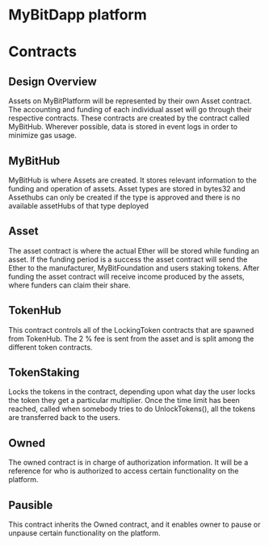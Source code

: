# MyBitDapp platform

# Contracts

## Design Overview
Assets on MyBitPlatform will be represented by their own Asset contract. The accounting and funding of each individual asset will go through their respective contracts. These contracts are created by the contract called MyBitHub. Wherever possible, data is stored in event logs in order to minimize gas usage. 

## MyBitHub
MyBitHub is where Assets are created. It stores relevant information to the funding and operation of assets. 
Asset types are stored in bytes32 and Assethubs can only be created if the type is approved and there is no available assetHubs of that type deployed

## Asset
The asset contract is where the actual Ether will be stored while funding an asset. If the funding period is a success the asset contract will send the Ether to the manufacturer, MyBitFoundation and users staking tokens. After funding the asset contract will receive income produced by the assets, where funders can claim their share. 

## TokenHub
This contract controls all of the LockingToken contracts that are spawned from TokenHub.  The 2 % fee is sent from the asset and is split among the different token contracts.  

## TokenStaking
Locks the tokens in the contract, depending upon what day the user locks the token they get a particular multiplier.  Once the time limit has been reached, called when somebody tries to do UnlockTokens(), all the tokens are transferred back to the users.  

## Owned 
The owned contract is in charge of authorization information. It will be a reference for who is authorized to access certain functionality on the platform. 

## Pausible 
This contract inherits the Owned contract, and it enables owner to pause or unpause certain functionality on the platform. 

